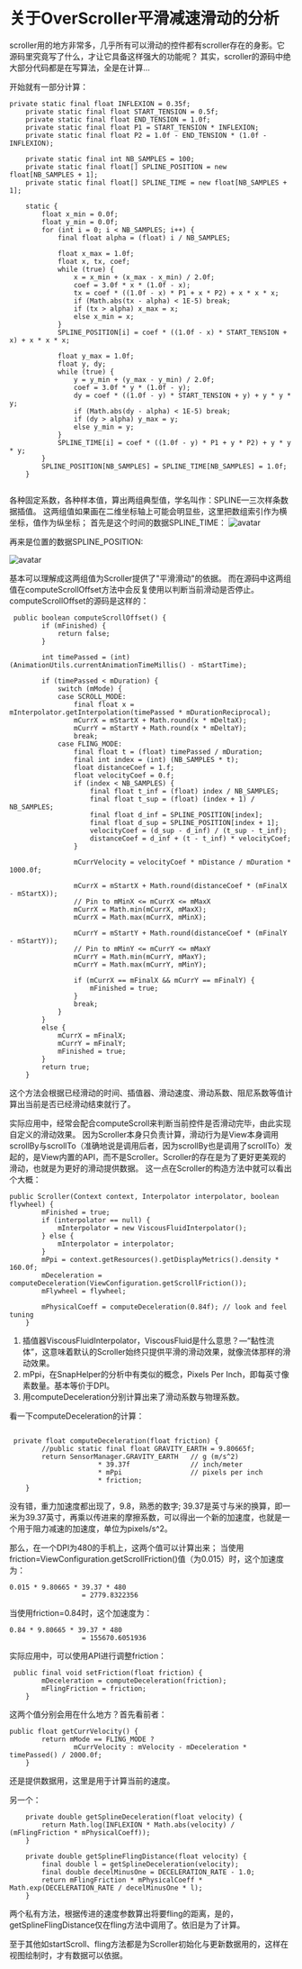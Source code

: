 # 关于OverScroller平滑减速滑动的分析

scroller用的地方非常多，几乎所有可以滑动的控件都有scroller存在的身影。它源码里究竟写了什么，才让它具备这样强大的功能呢？
其实，scroller的源码中绝大部分代码都是在写算法，全是在计算…


开始就有一部分计算：
```
private static final float INFLEXION = 0.35f; 
	private static final float START_TENSION = 0.5f;
	private static final float END_TENSION = 1.0f;
	private static final float P1 = START_TENSION * INFLEXION;
	private static final float P2 = 1.0f - END_TENSION * (1.0f - INFLEXION);

	private static final int NB_SAMPLES = 100;
	private static final float[] SPLINE_POSITION = new float[NB_SAMPLES + 1];
	private static final float[] SPLINE_TIME = new float[NB_SAMPLES + 1];

	static {
		float x_min = 0.0f;
		float y_min = 0.0f;
		for (int i = 0; i < NB_SAMPLES; i++) {
			final float alpha = (float) i / NB_SAMPLES;

			float x_max = 1.0f;
			float x, tx, coef;
			while (true) {
                x = x_min + (x_max - x_min) / 2.0f;
                coef = 3.0f * x * (1.0f - x);
                tx = coef * ((1.0f - x) * P1 + x * P2) + x * x * x;
				if (Math.abs(tx - alpha) < 1E-5) break;
				if (tx > alpha) x_max = x;
				else x_min = x;
			}
            SPLINE_POSITION[i] = coef * ((1.0f - x) * START_TENSION + x) + x * x * x;

			float y_max = 1.0f;
			float y, dy;
			while (true) {
				y = y_min + (y_max - y_min) / 2.0f;
				coef = 3.0f * y * (1.0f - y);
				dy = coef * ((1.0f - y) * START_TENSION + y) + y * y * y;
				if (Math.abs(dy - alpha) < 1E-5) break;
				if (dy > alpha) y_max = y;
				else y_min = y;
			}
            SPLINE_TIME[i] = coef * ((1.0f - y) * P1 + y * P2) + y * y * y;
		}
        SPLINE_POSITION[NB_SAMPLES] = SPLINE_TIME[NB_SAMPLES] = 1.0f;
	}


```

各种固定系数，各种样本值，算出两组典型值，学名叫作：SPLINE—三次样条数据插值。
这两组值如果画在二维坐标轴上可能会明显些，这里把数组索引作为横坐标，值作为纵坐标；
首先是这个时间的数据SPLINE_TIME：
![avatar](https://img-blog.csdnimg.cn/20190330210014388.png?x-oss-process=image/watermark,type_ZmFuZ3poZW5naGVpdGk,shadow_10,text_aHR0cHM6Ly9ibG9nLmNzZG4ubmV0L2lmbXlsb3ZlMjAxMQ==,size_16,color_FFFFFF,t_70)


再来是位置的数据SPLINE_POSITION:


![avatar](https://img-blog.csdnimg.cn/2019033021010219.png?x-oss-process=image/watermark,type_ZmFuZ3poZW5naGVpdGk,shadow_10,text_aHR0cHM6Ly9ibG9nLmNzZG4ubmV0L2lmbXlsb3ZlMjAxMQ==,size_16,color_FFFFFF,t_70)

基本可以理解成这两组值为Scroller提供了"平滑滑动"的依据。
而在源码中这两组值在computeScrollOffset方法中会反复使用以判断当前滑动是否停止。
computeScrollOffset的源码是这样的：
```
 public boolean computeScrollOffset() {
        if (mFinished) {
            return false;
        }

        int timePassed = (int)(AnimationUtils.currentAnimationTimeMillis() - mStartTime);
    
        if (timePassed < mDuration) {
            switch (mMode) {
            case SCROLL_MODE:
                final float x = mInterpolator.getInterpolation(timePassed * mDurationReciprocal);
                mCurrX = mStartX + Math.round(x * mDeltaX);
                mCurrY = mStartY + Math.round(x * mDeltaY);
                break;
            case FLING_MODE:
                final float t = (float) timePassed / mDuration;
                final int index = (int) (NB_SAMPLES * t);
                float distanceCoef = 1.f;
                float velocityCoef = 0.f;
                if (index < NB_SAMPLES) {
                    final float t_inf = (float) index / NB_SAMPLES;
                    final float t_sup = (float) (index + 1) / NB_SAMPLES;
                    final float d_inf = SPLINE_POSITION[index];
                    final float d_sup = SPLINE_POSITION[index + 1];
                    velocityCoef = (d_sup - d_inf) / (t_sup - t_inf);
                    distanceCoef = d_inf + (t - t_inf) * velocityCoef;
                }

                mCurrVelocity = velocityCoef * mDistance / mDuration * 1000.0f;
                
                mCurrX = mStartX + Math.round(distanceCoef * (mFinalX - mStartX));
                // Pin to mMinX <= mCurrX <= mMaxX
                mCurrX = Math.min(mCurrX, mMaxX);
                mCurrX = Math.max(mCurrX, mMinX);
                
                mCurrY = mStartY + Math.round(distanceCoef * (mFinalY - mStartY));
                // Pin to mMinY <= mCurrY <= mMaxY
                mCurrY = Math.min(mCurrY, mMaxY);
                mCurrY = Math.max(mCurrY, mMinY);

                if (mCurrX == mFinalX && mCurrY == mFinalY) {
                    mFinished = true;
                }
                break;
            }
        }
        else {
            mCurrX = mFinalX;
            mCurrY = mFinalY;
            mFinished = true;
        }
        return true;
    }

```

这个方法会根据已经滑动的时间、插值器、滑动速度、滑动系数、阻尼系数等值计算出当前是否已经滑动结束就行了。

实际应用中，经常会配合computeScroll来判断当前控件是否滑动完毕，由此实现自定义的滑动效果。
因为Scroller本身只负责计算，滑动行为是View本身调用scrollBy与scrollTo（准确地说是调用后者，因为scrollBy也是调用了scrollTo）发起的，是View内置的API，而不是Scroller。Scroller的存在是为了更好更美观的滑动，也就是为更好的滑动提供数据。
这一点在Scroller的构造方法中就可以看出个大概：
```
public Scroller(Context context, Interpolator interpolator, boolean flywheel) {
        mFinished = true;
        if (interpolator == null) {
            mInterpolator = new ViscousFluidInterpolator();
        } else {
            mInterpolator = interpolator;
        }
        mPpi = context.getResources().getDisplayMetrics().density * 160.0f;
        mDeceleration = computeDeceleration(ViewConfiguration.getScrollFriction());
        mFlywheel = flywheel;

        mPhysicalCoeff = computeDeceleration(0.84f); // look and feel tuning
    }

```

1. 插值器ViscousFluidInterpolator，ViscousFluid是什么意思？—“黏性流体”，这意味着默认的Scroller始终只提供平滑的滑动效果，就像流体那样的滑动效果。
2. mPpi，在SnapHelper的分析中有类似的概念，Pixels Per Inch，即每英寸像素数量。基本等价于DPI。
3. 用computeDeceleration分别计算出来了滑动系数与物理系数。


看一下computeDeceleration的计算：
```

 private float computeDeceleration(float friction) {
    	//public static final float GRAVITY_EARTH = 9.80665f;
        return SensorManager.GRAVITY_EARTH   // g (m/s^2)
                      * 39.37f               // inch/meter
                      * mPpi                 // pixels per inch
                      * friction;
    }
```


没有错，重力加速度都出现了，9.8，熟悉的数字; 39.37是英寸与米的换算，即一米为39.37英寸，再乘以传进来的摩擦系数，可以得出一个新的加速度，也就是一个用于阻力减速的加速度，单位为pixels/s^2。

那么，在一个DPI为480的手机上，这两个值可以计算出来；
当使用friction=ViewConfiguration.getScrollFriction()值（为0.015）时，这个加速度为：

```
0.015 * 9.80665 * 39.37 * 480
                  = 2779.8322356
```

当使用friction=0.84时，这个加速度为：

```
0.84 * 9.80665 * 39.37 * 480
                  = 155670.6051936

```

实际应用中，可以使用API进行调整friction：

```
 public final void setFriction(float friction) {
        mDeceleration = computeDeceleration(friction);
        mFlingFriction = friction;
    }

```


这两个值分别会用在什么地方？首先看前者：

```
public float getCurrVelocity() {
        return mMode == FLING_MODE ?
                mCurrVelocity : mVelocity - mDeceleration * timePassed() / 2000.0f;
    }

```


还是提供数据用，这里是用于计算当前的速度。

另一个：
```
    private double getSplineDeceleration(float velocity) {
        return Math.log(INFLEXION * Math.abs(velocity) / (mFlingFriction * mPhysicalCoeff));
    }
    
    private double getSplineFlingDistance(float velocity) {
        final double l = getSplineDeceleration(velocity);
        final double decelMinusOne = DECELERATION_RATE - 1.0;
        return mFlingFriction * mPhysicalCoeff * Math.exp(DECELERATION_RATE / decelMinusOne * l);
    }

```
两个私有方法，根据传进的速度参数算出将要fling的距离，是的，getSplineFlingDistance仅在fling方法中调用了。依旧是为了计算。

至于其他如startScroll、fling方法都是为Scroller初始化与更新数据用的，这样在视图绘制时，才有数据可以依据。
